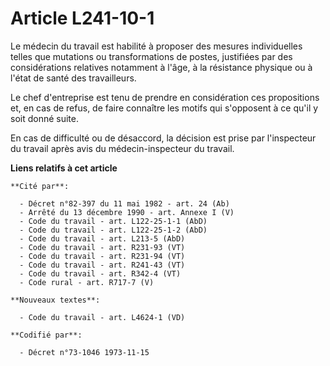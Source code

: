# Article L241-10-1

Le médecin du travail est habilité à proposer des mesures individuelles telles que mutations ou transformations de postes,
justifiées par des considérations relatives notamment à l'âge, à la résistance physique ou à l'état de santé des
travailleurs.

Le chef d'entreprise est tenu de prendre en considération ces propositions et, en cas de refus, de faire connaître les motifs
qui s'opposent à ce qu'il y soit donné suite.

En cas de difficulté ou de désaccord, la décision est prise par l'inspecteur du travail après avis du médecin-inspecteur du
travail.

**Liens relatifs à cet article**

	**Cité par**:

	  - Décret n°82-397 du 11 mai 1982 - art. 24 (Ab)
	  - Arrêté du 13 décembre 1990 - art. Annexe I (V)
	  - Code du travail - art. L122-25-1-1 (AbD)
	  - Code du travail - art. L122-25-1-2 (AbD)
	  - Code du travail - art. L213-5 (AbD)
	  - Code du travail - art. R231-93 (VT)
	  - Code du travail - art. R231-94 (VT)
	  - Code du travail - art. R241-43 (VT)
	  - Code du travail - art. R342-4 (VT)
	  - Code rural - art. R717-7 (V)

	**Nouveaux textes**:

	  - Code du travail - art. L4624-1 (VD)

	**Codifié par**:

	  - Décret n°73-1046 1973-11-15
